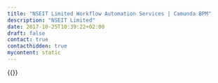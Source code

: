 ```yaml
---
title: "NSEIT Limited Workflow Automation Services | Camunda BPM"
description: "NSEIT Limited"
date: 2017-10-25T10:39:22+02:00
draft: false
contact: true
contacthidden: true
mycontent: static
---
```

{{<partner-single
company="NSEIT Limited"
type="si"
website="http://www.nseit.com"
countrycode="IN"
city="Mumbai"
description="We are working on two projects on Camunda currently on workflow solutions."
siregion="apac"
level="basic"
logo="//images.ctfassets.net/vpidbgnakfvf/3WXNvmMwj3A3uDpGQSjV5P/7143319d0abb468205198bd9630da024/nseit_limited_logo.png">}}